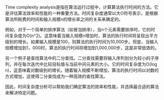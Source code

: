 

Time complexity analysis是指在算法运行过程中，计算算法执行时间的方法。它是评估算法效率和性能的一种重要方法。时间复杂度通常以大O符号表示，是根据算法所耗费的时间和输入规模n的增长率之间的关系来确定的。

例如，对于一个简单的排序算法（如冒泡排序），当n个元素需要排序时，它的时间复杂度为O(n^2)。这意味着当输入规模n增加时，算法的执行时间将呈现出平方级别的增长。如果输入规模是100，则算法的执行时间为10,000步。但是，当输入规模增加到1，000时，算法的执行时间将增加到1,000,000步，这是非常低效的。

另一个例子是查找算法中的二分查找。二分查找需要将输入序列划分为较小的子序列，并在每次迭代中比较目标值与当前中间元素的大小。它的时间复杂度为O(log n)，这意味着对数级别的增长。随着输入规模不断增加，算法的执行时间以对数的方式增加，这使得二分查找成为一种高效的查找算法。

因此，时间复杂度分析可以帮助我们确定算法的效率和性能，并选择最合适的算法来解决特定问题。